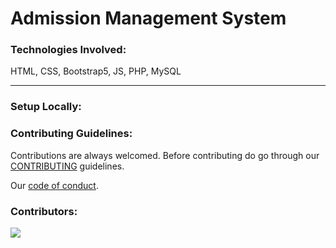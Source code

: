 # Admission Management System

### Technologies Involved:
HTML, CSS, Bootstrap5, JS, PHP, MySQL

---

### Setup Locally: 

<!-- Adding as soon as we finish with the project !-->

### Contributing Guidelines:

Contributions are always welcomed.
Before contributing do go through our [CONTRIBUTING](https://github.com/PH-DC/Admission-Management-System/CONTRIBUTING.md) guidelines.

Our [code of conduct](https://github.com/PH-DC/Admission-Management-System/CODE_OF_CONDUCT.md).

### Contributors:

<a href="https://github.com/PH-DC/Admission-Management-System/graphs/contributors">
  <img src="https://contrib.rocks/image?repo=PH-DC/Admission-Management-System" />
</a>
